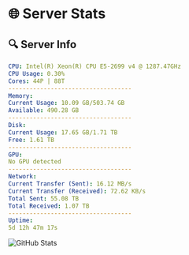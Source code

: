 # 🌐 Server Stats
## 🔍 Server Info
```yaml
CPU: Intel(R) Xeon(R) CPU E5-2699 v4 @ 1287.47GHz
CPU Usage: 0.30%
Cores: 44P | 88T
-----------------------------------
Memory:
Current Usage: 10.09 GB/503.74 GB
Available: 490.28 GB
-----------------------------------
Disk:
Current Usage: 17.65 GB/1.71 TB
Free: 1.61 TB
-----------------------------------
GPU:
No GPU detected
-----------------------------------
Network:
Current Transfer (Sent): 16.12 MB/s
Current Transfer (Received): 72.62 KB/s
Total Sent: 55.08 TB
Total Received: 1.07 TB
-----------------------------------
Uptime:
5d 12h 47m 17s
```
![GitHub Stats](https://img.shields.io/badge/Updated-2025-02-13_11:30:35-blue)